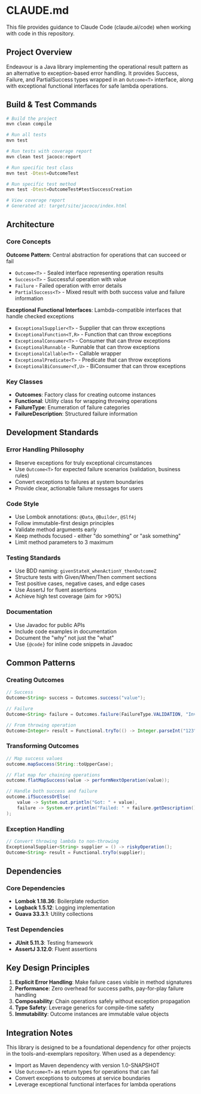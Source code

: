 # CLAUDE.md

This file provides guidance to Claude Code (claude.ai/code) when working with code in this repository.

## Project Overview

Endeavour is a Java library implementing the operational result pattern as an alternative to exception-based error handling. It provides Success, Failure, and PartialSuccess types wrapped in an `Outcome<T>` interface, along with exceptional functional interfaces for safe lambda operations.

## Build & Test Commands

```bash
# Build the project
mvn clean compile

# Run all tests
mvn test

# Run tests with coverage report
mvn clean test jacoco:report

# Run specific test class
mvn test -Dtest=OutcomeTest

# Run specific test method
mvn test -Dtest=OutcomeTest#testSuccessCreation

# View coverage report
# Generated at: target/site/jacoco/index.html
```

## Architecture

### Core Concepts

**Outcome Pattern**: Central abstraction for operations that can succeed or fail
- `Outcome<T>` - Sealed interface representing operation results
- `Success<T>` - Successful operation with value
- `Failure` - Failed operation with error details
- `PartialSuccess<T>` - Mixed result with both success value and failure information

**Exceptional Functional Interfaces**: Lambda-compatible interfaces that handle checked exceptions
- `ExceptionalSupplier<T>` - Supplier that can throw exceptions
- `ExceptionalFunction<T,R>` - Function that can throw exceptions
- `ExceptionalConsumer<T>` - Consumer that can throw exceptions
- `ExceptionalRunnable` - Runnable that can throw exceptions
- `ExceptionalCallable<T>` - Callable wrapper
- `ExceptionalPredicate<T>` - Predicate that can throw exceptions
- `ExceptionalBiConsumer<T,U>` - BiConsumer that can throw exceptions

### Key Classes

- **Outcomes**: Factory class for creating outcome instances
- **Functional**: Utility class for wrapping throwing operations
- **FailureType**: Enumeration of failure categories
- **FailureDescription**: Structured failure information

## Development Standards

### Error Handling Philosophy
- Reserve exceptions for truly exceptional circumstances
- Use `Outcome<T>` for expected failure scenarios (validation, business rules)
- Convert exceptions to failures at system boundaries
- Provide clear, actionable failure messages for users

### Code Style
- Use Lombok annotations: `@Data`, `@Builder`, `@Slf4j`
- Follow immutable-first design principles
- Validate method arguments early
- Keep methods focused - either "do something" or "ask something"
- Limit method parameters to 3 maximum

### Testing Standards
- Use BDD naming: `givenStateX_whenActionY_thenOutcomeZ`
- Structure tests with Given/When/Then comment sections
- Test positive cases, negative cases, and edge cases
- Use AssertJ for fluent assertions
- Achieve high test coverage (aim for >90%)

### Documentation
- Use Javadoc for public APIs
- Include code examples in documentation
- Document the "why" not just the "what"
- Use `{@code}` for inline code snippets in Javadoc

## Common Patterns

### Creating Outcomes
```java
// Success
Outcome<String> success = Outcomes.success("value");

// Failure
Outcome<String> failure = Outcomes.failure(FailureType.VALIDATION, "Invalid input");

// From throwing operation
Outcome<Integer> result = Functional.tryTo(() -> Integer.parseInt("123"));
```

### Transforming Outcomes
```java
// Map success values
outcome.mapSuccess(String::toUpperCase);

// Flat map for chaining operations
outcome.flatMapSuccess(value -> performNextOperation(value));

// Handle both success and failure
outcome.ifSuccessOrElse(
    value -> System.out.println("Got: " + value),
    failure -> System.err.println("Failed: " + failure.getDescription())
);
```

### Exception Handling
```java
// Convert throwing lambda to non-throwing
ExceptionalSupplier<String> supplier = () -> riskyOperation();
Outcome<String> result = Functional.tryTo(supplier);
```

## Dependencies

### Core Dependencies
- **Lombok 1.18.36**: Boilerplate reduction
- **Logback 1.5.12**: Logging implementation
- **Guava 33.3.1**: Utility collections

### Test Dependencies
- **JUnit 5.11.3**: Testing framework
- **AssertJ 3.12.0**: Fluent assertions

## Key Design Principles

1. **Explicit Error Handling**: Make failure cases visible in method signatures
2. **Performance**: Zero overhead for success paths, pay-for-play failure handling
3. **Composability**: Chain operations safely without exception propagation
4. **Type Safety**: Leverage generics for compile-time safety
5. **Immutability**: Outcome instances are immutable value objects

## Integration Notes

This library is designed to be a foundational dependency for other projects in the tools-and-exemplars repository. When used as a dependency:

- Import as Maven dependency with version 1.0-SNAPSHOT
- Use `Outcome<T>` as return types for operations that can fail
- Convert exceptions to outcomes at service boundaries
- Leverage exceptional functional interfaces for lambda operations